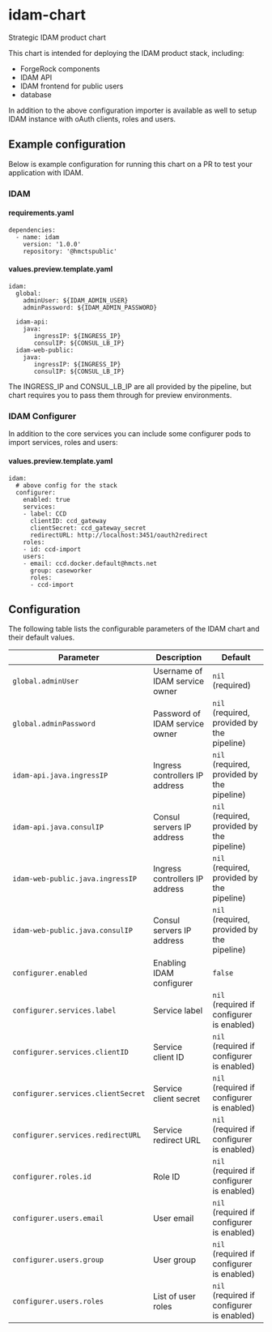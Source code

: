 # idam-chart

Strategic IDAM product chart

This chart is intended for deploying the IDAM product stack, including:
 - ForgeRock components
 - IDAM API
 - IDAM frontend for public users
 - database

In addition to the above configuration importer is available as well to setup IDAM instance with oAuth clients, roles and users.

## Example configuration

Below is example configuration for running this chart on a PR to test your application with IDAM.

### IDAM

#### requirements.yaml

```
dependencies:
  - name: idam
    version: '1.0.0'
    repository: '@hmctspublic'
```

#### values.preview.template.yaml

```
idam:
  global:
    adminUser: ${IDAM_ADMIN_USER}
    adminPassword: ${IDAM_ADMIN_PASSWORD}

  idam-api:
    java:
       ingressIP: ${INGRESS_IP}
       consulIP: ${CONSUL_LB_IP}
  idam-web-public:
    java:
       ingressIP: ${INGRESS_IP}
       consulIP: ${CONSUL_LB_IP}
```

The INGRESS_IP and CONSUL_LB_IP are all provided by the pipeline, but chart requires you to pass them through for preview environments.

### IDAM Configurer

In addition to the core services you can include some configurer pods to import services, roles and users:

#### values.preview.template.yaml

```
idam:
  # above config for the stack
  configurer:
    enabled: true
    services:
    - label: CCD
      clientID: ccd_gateway
      clientSecret: ccd_gateway_secret
      redirectURL: http://localhost:3451/oauth2redirect
    roles:
    - id: ccd-import
    users:
    - email: ccd.docker.default@hmcts.net
      group: caseworker
      roles:
      - ccd-import
```

## Configuration

The following table lists the configurable parameters of the IDAM chart and their default values.

| Parameter                          | Description                    | Default                                    |
| ---------------------------------- | -------------------------------| ------------------------------------------ |
| `global.adminUser`                 | Username of IDAM service owner | `nil` (required)                           |
| `global.adminPassword`             | Password of IDAM service owner | `nil` (required, provided by the pipeline) |
| `idam-api.java.ingressIP`          | Ingress controllers IP address | `nil` (required, provided by the pipeline) |
| `idam-api.java.consulIP`           | Consul servers IP address      | `nil` (required, provided by the pipeline) |
| `idam-web-public.java.ingressIP`   | Ingress controllers IP address | `nil` (required, provided by the pipeline) |
| `idam-web-public.java.consulIP`    | Consul servers IP address      | `nil` (required, provided by the pipeline) |
| `configurer.enabled`               | Enabling IDAM configurer       | `false`                                    |
| `configurer.services.label`        | Service label                  | `nil` (required if configurer is enabled)  |
| `configurer.services.clientID`     | Service client ID              | `nil` (required if configurer is enabled)  |
| `configurer.services.clientSecret` | Service client secret          | `nil` (required if configurer is enabled)  |
| `configurer.services.redirectURL`  | Service redirect URL           | `nil` (required if configurer is enabled)  |
| `configurer.roles.id`              | Role ID                        | `nil` (required if configurer is enabled)  |
| `configurer.users.email`           | User email                     | `nil` (required if configurer is enabled)  |
| `configurer.users.group`           | User group                     | `nil` (required if configurer is enabled)  |
| `configurer.users.roles`           | List of user roles             | `nil` (required if configurer is enabled)  |
